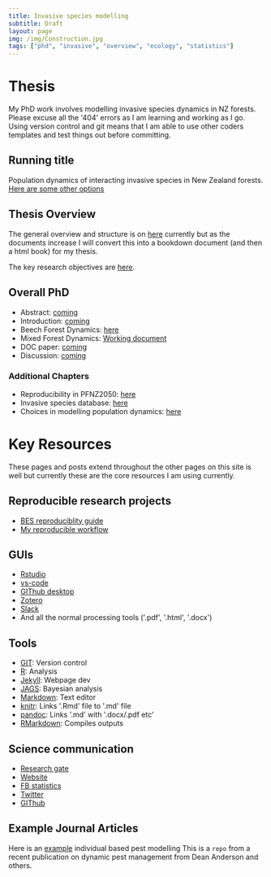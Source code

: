 ```yaml
---
title: Invasive species modelling
subtitle: Draft
layout: page
img: /img/Construction.jpg
tags: ["phd", "invasive", "overview", "ecology", "statistics"]
---
```


# Thesis

My PhD work involves modelling invasive species dynamics in NZ forests. Please excuse all the '404' errors as I am learning and working as I go. Using version control and git means that I am able to use other coders templates and test things out before committing.

## Running title

Population dynamics of interacting invasive species in New Zealand forests. [Here are some other options]()


## Thesis Overview

The general overview and structure is on [here](https://davan690.github.io/2019-04-28-Invasive-species-modeling) currently but as the documents increase I will convert this into a bookdown document (and then a html book) for my thesis. 

The key research objectives are [here](https://davan690.github.io/2019-05-01-Key-thesis-objectives).

## Overall PhD

* Abstract: [coming]()
* Introduction: [coming](https://davan690.github.io/2019-05-02-Introduction-thesis)
* Beech Forest Dynamics: [here](https://davan690.github.io/2019-05-02-beech-forest-pub-thesis)
* Mixed Forest Dynamics: [Working document](https://davan690.github.io/2019-05-04-mpd-forest-pub-thesis)
* DOC paper: [coming](https://davan690.github.io/2019-05-04-doc-pub-thesis)
* Discussion: [coming]()

### Additional Chapters

* Reproducibility in PFNZ2050: [here](https://davan690.github.io/2019-05-08-reproducible-code)
* Invasive species database: [here](https://davan690.github.io/2019-05-02-Introduction-thesis)
* Choices in modelling population dynamics: [here]()

# Key Resources

These pages and posts extend throughout the other pages on this site is well but currently these are the core resources I am using currently.

## Reproducible research projects

- [BES reproduciblity guide](https://www.britishecologicalsociety.org/wp-content/uploads/2017/12/guide-to-reproducible-code.pdf)
- [My reproducible workflow](https://davan690.github.io/2019-05-08-reproducible-code)

## GUIs

- [Rstudio](https://rstudio.com)
- [vs-code](https://code.visualstudio.com)
- [GIThub desktop](https://github.com)
- [Zotero](https://www.zotero.org)
- [Slack](https://slack.com/intl/en-au/)
- And all the normal processing tools ('.pdf', '.html', '.docx')

## Tools

- [GIT](https://git-scm.com): Version control
- [R](https://www.r-project.org): Analysis
- [Jekyll](https://jekyllrb.com): Webpage dev
- [JAGS](http://mcmc-jags.sourceforge.net): Bayesian analysis
- [Markdown](): Text editor
- [knitr](): Links '.Rmd' file to '.md' file
- [pandoc](): Links '.md' with '.docx/.pdf etc'
- [RMarkdown](): Compiles outputs

## Science communication

- [Research gate](https://www.researchgate.net)
- [Website](https://davan690.github.io)
- [FB statistics](https://facebook.com/StatisticsNetwork)
- [Twitter](https://twitter.com/antsstats)
- [GIThub](https://davan690.github.io/)

## Example Journal Articles

Here is an [example](https://github.com/davan690/PestManagement/blob/master/README.md) individual based pest modelling This is a `repo` from a recent publication on dynamic pest management from Dean Anderson and others.
